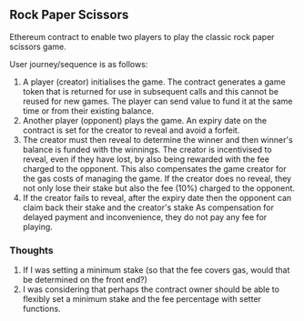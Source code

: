 ## Rock Paper Scissors

Ethereum contract to enable two players to play the classic rock paper scissors game.

User journey/sequence is as follows:

1. A player (creator) initialises the game. The contract generates a game token that is returned for use in subsequent 
   calls and this cannot be reused for new games. The player can send value to fund it at the same time or from their 
   existing balance.
2. Another player (opponent) plays the game. An expiry date on the contract is set for the creator to reveal and avoid a forfeit.
3. The creator must then reveal to determine the winner and then winner's balance is funded with the winnings.
   The creator is incentivised to reveal, even if they have lost, by also being rewarded with the fee charged to the opponent.
   This also compensates the game creator for the gas costs of managing the game.
   If the creator does no reveal, they not only lose their stake but also the fee (10%) charged to the opponent.
4. If the creator fails to reveal, after the expiry date then the opponent can claim back their stake and the creator's stake
   As compensation for delayed payment and inconvenience, they do not pay any fee for playing.
   
### Thoughts

1. If I was setting a minimum stake (so that the fee covers gas, would that be determined on the front end?)
2. I was considering that perhaps the contract owner should be able to flexibly set a minimum stake and the fee percentage
with setter functions.